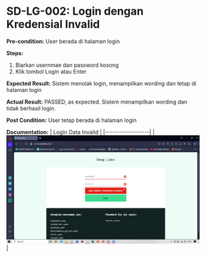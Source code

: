 # SD-LG-002: Login dengan Kredensial Invalid

**Pre-condition:**
User berada di halaman login

**Steps:**
1. Biarkan usernmae dan password kosong
2. Klik tombol Login atau Enter

**Expected Result:**
Sistem menolak login, menampilkan wording dan tetap di halaman login 

**Actual Result:**
PASSED, as expected. Sistem menampilkan wording dan tidak berhasil login.

**Post Condition:**
User tetap berada di halaman login

**Documentation:**
| Login Data Invalid | 
|------------------|
|![Login Failed](../documentations/login-failed.png)|

